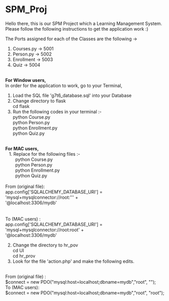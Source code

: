 # SPM_Proj

Hello there, this is our SPM Project which a Learning Management System. Please follow the following instructions to get the application work :)


The Ports assigned for each of the Classes are the following ->
1. Courses.py -> 5001
2. Person.py -> 5002
3. Enrollment -> 5003
4. Quiz -> 5004



<br /> <b>
For Window users, </b><br />
In order for the application to work, go to your Terminal, 
1. Load the SQL file 'g7t6_database.sql' into your Database
2. Change directory to flask 
   <br /> cd flask
3. Run the following codes in your terminal :-
   <br /> python Course.py
   <br /> python Person.py
   <br /> python Enrollment.py
   <br /> python Quiz.py

<br /><b>
For MAC users,</b> <br />
&nbsp;&nbsp; 1. Replace for the following files :-
  <br /> &nbsp;&nbsp;&nbsp;&nbsp;&nbsp;&nbsp;&nbsp; python Course.py
  <br /> &nbsp;&nbsp;&nbsp;&nbsp;&nbsp;&nbsp;&nbsp; python Person.py
  <br /> &nbsp;&nbsp;&nbsp;&nbsp;&nbsp;&nbsp;&nbsp; python Enrollment.py
  <br /> &nbsp;&nbsp;&nbsp;&nbsp;&nbsp;&nbsp;&nbsp; python Quiz.py
<br />
<br />
From (original file): 
<br />
   app.config['SQLALCHEMY_DATABASE_URI'] = 'mysql+mysqlconnector://root:''' + \
                                        '@localhost:3306/mydb'                                   
<br />                                                                 
To (MAC users) :
<br />
app.config['SQLALCHEMY_DATABASE_URI'] = 'mysql+mysqlconnector://root:root' + \
                                        '@localhost:3306/mydb'
                                    
2. Change the directory to hr_pov
   <br /> cd UI
   <br /> cd hr_prov
   <br />
3. Look for the file 'action.php' and make the following edits.
  <br /> 
From (original file) :
<br />
   $connect = new PDO("mysql:host=localhost;dbname=mydb","root", "");
<br />
To (MAC users):
<br />
   $connect = new PDO("mysql:host=localhost;dbname=mydb","root", "root");

               
